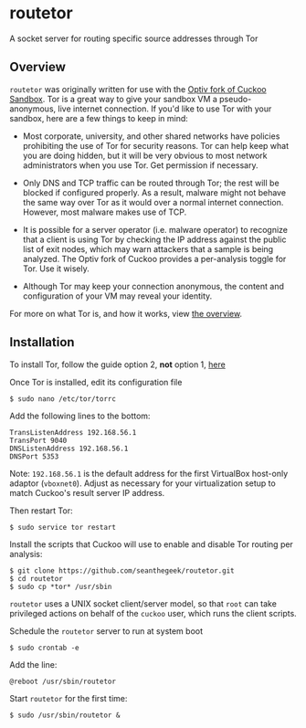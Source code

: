 # routetor
A socket server for routing specific source addresses through Tor

## Overview

`routetor` was originally written for use with the [Optiv fork of Cuckoo Sandbox](https://github.com/spender-sandbox/cuckoo-modified). Tor is a great way to give your sandbox VM a pseudo-anonymous, live internet connection. If you'd like to use Tor with your sandbox, here are a few things to keep in mind:

- Most corporate, university, and other shared networks have policies prohibiting the use of Tor for security reasons. Tor can help keep what you are doing hidden, but it will be very obvious to most network administrators when you use Tor. Get permission if necessary.  

- Only DNS and TCP traffic can be routed through Tor; the rest will be blocked if configured properly. As a result, malware might not behave the same way over Tor as it would over a normal internet connection. However, most malware makes use of TCP.

- It is possible for a server operator (i.e. malware operator) to recognize that a client is using Tor by checking the IP address against the public list of exit nodes, which may warn attackers that a sample is being analyzed. The Optiv fork of Cuckoo provides a per-analysis toggle for Tor. Use it wisely.
 
- Although Tor may keep your connection anonymous, the content and configuration of your VM may reveal your identity.

For more on what Tor is, and how it works, view [the overview](https://www.torproject.org/about/overview).

## Installation

To install Tor, follow the guide option 2, **not** option 1, [here](https://www.torproject.org/docs/debian.html.en) 

Once Tor is installed, edit its configuration file

    $ sudo nano /etc/tor/torrc

Add the following lines to the bottom:

    TransListenAddress 192.168.56.1
    TransPort 9040
    DNSListenAddress 192.168.56.1
    DNSPort 5353

Note: `192.168.56.1` is the default address for the first VirtualBox host-only adaptor (`vboxnet0`). Adjust as necessary for your virtualization setup to match Cuckoo's result server IP address.

Then restart Tor:

    $ sudo service tor restart

Install the scripts that Cuckoo will use to enable and disable Tor routing per analysis:

    $ git clone https://github.com/seanthegeek/routetor.git
    $ cd routetor
    $ sudo cp *tor* /usr/sbin

`routetor` uses a UNIX socket client/server model, so that `root` can take privileged actions on behalf of the `cuckoo` user, which runs the client scripts.

Schedule the `routetor` server to run at system boot

    $ sudo crontab -e

Add the line:

    @reboot /usr/sbin/routetor

Start `routetor` for the first time:

    $ sudo /usr/sbin/routetor &

